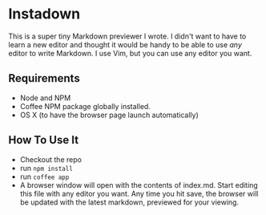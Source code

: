 # Instadown

This is a super tiny Markdown previewer I wrote.
I didn't want to have to learn a new editor and
thought it would be handy to be able to use *any*
editor to write Markdown. I use Vim, but you can
use any editor you want.

## Requirements

* Node and NPM
* Coffee NPM package globally installed.
* OS X (to have the browser page launch automatically)

## How To Use It

* Checkout the repo
* run `npm install`
* run `coffee app`
* A browser window will open with the contents of index.md.
Start editing this file with any editor you want. Any time
you hit save, the browser will be updated with the latest
markdown, previewed for your viewing.
